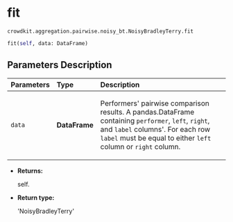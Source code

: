 # fit
`crowdkit.aggregation.pairwise.noisy_bt.NoisyBradleyTerry.fit`

```python
fit(self, data: DataFrame)
```

## Parameters Description

| Parameters | Type | Description |
| :----------| :----| :-----------|
`data`|**DataFrame**|<p>Performers&#x27; pairwise comparison results. A pandas.DataFrame containing `performer`, `left`, `right`, and `label` columns&#x27;. For each row `label` must be equal to either `left` column or `right` column.</p>

* **Returns:**

  self.

* **Return type:**

  'NoisyBradleyTerry'
